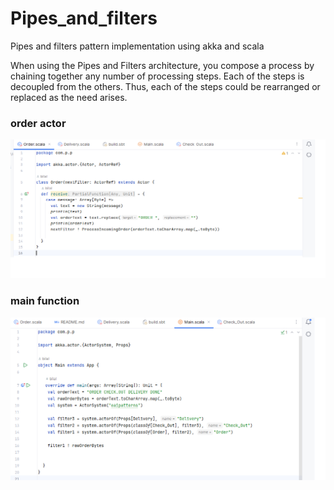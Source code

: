 # Pipes_and_filters
Pipes and filters pattern implementation using akka and scala

When using the Pipes and Filters architecture, you compose a process by chaining together any number of
processing steps. Each of the steps is decoupled from the others. Thus, each of the steps could be
rearranged or replaced as the need arises.


### order actor
![scr](images/pipes_and_filters_order.png)

### main function
![scr](images/pipes_and_filters_main.png)

